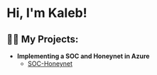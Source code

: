 [linkedin]: https://www.linkedin.com/in/kalebpereira0/
<h1>Hi, I'm Kaleb! </h1>

<h2>👨‍💻 My Projects:</h2>

- <b> Implementing a SOC and Honeynet in Azure </b>
  - [SOC-Honeynet](https://github.com/kalebpereira/SOC-Honeynet)

[linkedin]: https://linkedin.com/in/kalebpereira0/

<!--
**joshmadakor1/joshmadakor1** is a ✨ _special_ ✨ repository because its `README.md` (this file) appears on your GitHub profile.

Here are some ideas to get you started:

- 🔭 I’m currently working on ...
- 🌱 I’m currently learning ...
- 👯 I’m looking to collaborate on ...
- 🤔 I’m looking for help with ...
- 💬 Ask me about ...
- 📫 How to reach me: ...
- 😄 Pronouns: ...
- ⚡ Fun fact: ...
-->














